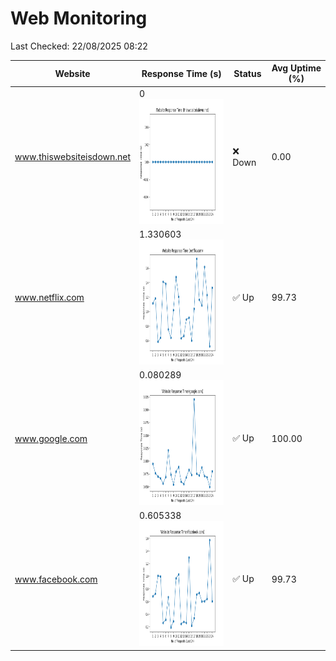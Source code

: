 # Web Monitoring

Last Checked: 22/08/2025 08:22

| Website | Response Time (s) | Status | Avg Uptime (%) |
|---------|-------------------|--------|----------------|
| www.thiswebsiteisdown.net | 0 <br> <img src="graph/thiswebsiteisdown.net.png" alt="Graph" width="200" height="200">  | ❌ Down | 0.00 |
| www.netflix.com | 1.330603 <br> <img src="graph/netflix.com.png" alt="Graph" width="200" height="200">  | ✅ Up | 99.73 |
| www.google.com | 0.080289 <br> <img src="graph/google.com.png" alt="Graph" width="200" height="200">  | ✅ Up | 100.00 |
| www.facebook.com | 0.605338 <br> <img src="graph/facebook.com.png" alt="Graph" width="200" height="200">  | ✅ Up | 99.73 |

